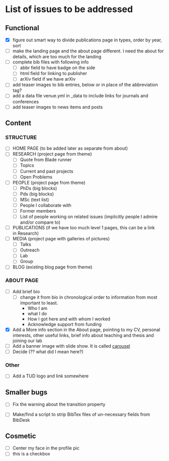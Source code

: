 # List of issues to be addressed

## Functional

- [x] figure out smart way to divide publications page in types, order by year, sort
- [ ] make the landing page and the about page different. I need the about for details, which are too much for the landing
- [ ] complete bib files with following info
  - [ ] abbr field to have badge on the side
  - [ ] html field for linking to publisher
  - [ ] arXiv field if we have arXiv
- [ ] add teaser images to bib entries, below or in place of the abbreviation tag?
- [ ] add a data file venue.yml in _data to include links for journals and conferences
- [ ] add teaser images to news items and posts

## Content

### STRUCTURE
- [ ] HOME PAGE (to be added later as separate from about)
- [ ] RESEARCH (project page from theme)
  - [ ] Quote from Blade runner
  - [ ] Topics
  - [ ] Current and past projects
  - [ ] Open Problems
- [ ] PEOPLE (project page from theme)
  - [ ] PhDs (big blocks)
  - [ ] Pds (big blocks)
  - [ ] MSc (text list)
  - [ ] People I collaborate with
  - [ ] Former members
  - [ ] List of people working on related issues (implicitly people I admire and/or compare to)
- [ ] PUBLICATIONS (if we have too much level 1 pages, this can be a link in Research)
- [ ] MEDIA (project page with galleries of pictures)
  - [ ] Talks
  - [ ] Outreach
  - [ ] Lab
  - [ ] Group
- [ ] BLOG (existing blog page from theme)

 ### ABOUT PAGE
- [ ] Add brief bio
  - [ ] change it from bio in chronological order to information from most important to least.
    - Who I am
    - what I do
    - How I got here and with whom I worked
    - Acknowledge support from funding
- [x] Add a More info section in the About page, pointing to my CV, personal interests, other useful links, brief info about teaching and thesis and joining our lab
- [ ] Add a banner image with slide show. It is called [carousel](https://jekyllcodex.org/without-plugin/slider/)
- [ ] Decide (?? what did I mean here?)

### Other
- [ ] Add a TUD logo and link somewhere

## Smaller bugs

- [ ] Fix the warning about the transition property
- [ ] Make/find a script to strip BibTex files of un-necessary fields from BibDesk


## Cosmetic

- [ ] Center my face in the profile pic
- [ ] this is a checkbox